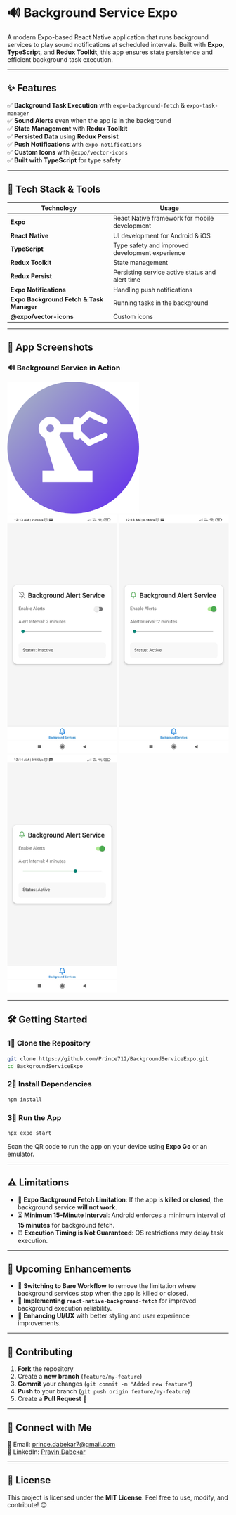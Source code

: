 # 🔊 **Background Service Expo**

A modern Expo-based React Native application that runs background services to play sound notifications at scheduled intervals. Built with **Expo**, **TypeScript**, and **Redux Toolkit**, this app ensures state persistence and efficient background task execution.

---

## ✨ **Features**
✅ **Background Task Execution** with `expo-background-fetch` & `expo-task-manager`  
✅ **Sound Alerts** even when the app is in the background  
✅ **State Management** with **Redux Toolkit**  
✅ **Persisted Data** using **Redux Persist**  
✅ **Push Notifications** with `expo-notifications`  
✅ **Custom Icons** with `@expo/vector-icons`  
✅ **Built with TypeScript** for type safety  

---

## 🚀 **Tech Stack & Tools**
| **Technology**  | **Usage** |
|----------------|----------|
| **Expo** | React Native framework for mobile development |
| **React Native** | UI development for Android & iOS |
| **TypeScript** | Type safety and improved development experience |
| **Redux Toolkit** | State management |
| **Redux Persist** | Persisting service active status and alert time |
| **Expo Notifications** | Handling push notifications |
| **Expo Background Fetch & Task Manager** | Running tasks in the background |
| **@expo/vector-icons** | Custom icons |

---

## 📸 **App Screenshots**  

### **🔊 Background Service in Action**  
<img src="assets/images/icon.png" width="300"/>  

</br>
<img src="assets/images/screenshot_1.jpeg" width="250"/> <img src="assets/images/Screenshot_2.jpeg" width="250"/>  <img src="assets/images/Screenshot_3.jpeg" width="250"/> 

---

## 🛠 **Getting Started**

### **1⃣ Clone the Repository**
```sh
git clone https://github.com/Prince712/BackgroundServiceExpo.git
cd BackgroundServiceExpo
```

### **2⃣ Install Dependencies**
```sh
npm install
```

### **3⃣ Run the App**
```sh
npx expo start
```
Scan the QR code to run the app on your device using **Expo Go** or an emulator.

---

## ⚠️ **Limitations**
- 🚫 **Expo Background Fetch Limitation**: If the app is **killed or closed**, the background service **will not work**.
- ⏳ **Minimum 15-Minute Interval**: Android enforces a minimum interval of **15 minutes** for background fetch.
- ⏰ **Execution Timing is Not Guaranteed**: OS restrictions may delay task execution.

---

## 🔮 **Upcoming Enhancements**
- 🔄 **Switching to Bare Workflow** to remove the limitation where background services stop when the app is killed or closed.
- 🚀 **Implementing `react-native-background-fetch`** for improved background execution reliability.
- 🎨 **Enhancing UI/UX** with better styling and user experience improvements.

---

## 🎉 **Contributing**
1. **Fork** the repository  
2. Create a **new branch** (`feature/my-feature`)  
3. **Commit** your changes (`git commit -m "Added new feature"`)  
4. **Push** to your branch (`git push origin feature/my-feature`)  
5. Create a **Pull Request** 🚀  

---

## 🔗 **Connect with Me**
📧 Email: [prince.dabekar7@gmail.com](mailto:prince.dabekar7@gmail.com)  
📎 LinkedIn: [Pravin Dabekar](https://www.linkedin.com/in/pravin-dabekar-467b98b2/)  

---

## 📜 **License**
This project is licensed under the **MIT License**. Feel free to use, modify, and contribute! 😊

